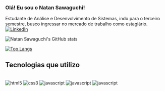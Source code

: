 ### Olá! Eu sou o Natan Sawaguchi!

Estudante de Análise e Desenvolvimento de Sistemas, indo para o terceiro semestre, busco ingressar no mercado de trabalho como estagiário.
<br>
[![LinkedIn](https://img.shields.io/badge/LinkedIn-0077B5?style=for-the-badge&logo=linkedin&logoColor=white)](https://www.linkedin.com/in/natan-sawaguchi/)

![Natan Sawaguchi's GitHub stats](https://github-readme-stats.vercel.app/api?username=natansw&show_icons=true&theme=tokyonight)

[![Top Langs](https://github-readme-stats.vercel.app/api/top-langs/?username=natansw)](https://github.com/anuraghazra/github-readme-stats)

## Tecnologias que utilizo

<div style="display: inline_block"><br/>
  <img align="center" alt="html5" src="https://img.shields.io/badge/HTML5-E34F26?style=for-the-badge&logo=html5&logoColor=white" />
  <img align="center" alt="css3" src=https://img.shields.io/badge/CSS3-1572B6?style=for-the-badge&logo=css3&logoColor=white />
  <img align="center" alt="javascript" src=https://img.shields.io/badge/JavaScript-F7DF1E?style=for-the-badge&logo=javascript&logoColor=black />
  <img align="center" alt="javascript" src=	https://img.shields.io/badge/Python-14354C?style=for-the-badge&logo=python&logoColor=white />
  <img align="center" alt="javascript" src=	https://img.shields.io/badge/Java-ED8B00?style=for-the-badge&logo=openjdk&logoColor=white />

</div>



